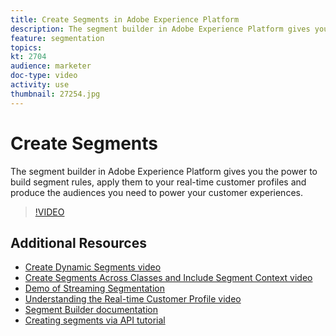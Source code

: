 ```yaml
---
title: Create Segments in Adobe Experience Platform
description: The segment builder in Adobe Experience Platform gives you the power to build segment rules, apply them to your real-time customer profiles and produce the audiences you need to power your customer experiences.
feature: segmentation
topics:
kt: 2704
audience: marketer
doc-type: video
activity: use
thumbnail: 27254.jpg
---
```


# Create Segments

The segment builder in Adobe Experience Platform gives you the power to build segment rules, apply them to your real-time customer profiles and produce the audiences you need to power your customer experiences.

>[!VIDEO](https://video.tv.adobe.com/v/27254?quality=12&learn=on)

## Additional Resources

* [Create Dynamic Segments video](create-dynamic-segments.md)
* [Create Segments Across Classes and Include Segment Context video](create-segments-across-classes-and-include-segment-context.md)
* [Demo of Streaming Segmentation](streaming-segmentation-demo.md)
* [Understanding the Real-time Customer Profile video](../profiles/bring-data-into-the-real-time-customer-profile.md)
* [Segment Builder documentation](https://docs.adobe.com/content/help/en/experience-platform/segmentation/ui/overview.html)
* [Creating segments via API tutorial](https://www.adobe.io/apis/experienceplatform/home/tutorials/alltutorials.html#!api-specification/markdown/narrative/tutorials/creating_a_segment_tutorial/creating_a_segment_tutorial.md)
